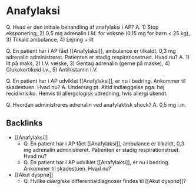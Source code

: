 # Anafylaksi
Q. Hvad er den initiale behandling af anafylaksi i AP?
A. 1) Stop eksponering, 2) 0,5 mg adrenalin *I.M.* for voksne (0,15 mg for børn < 25 kg), 3) Tilkald ambulance, 4) Lejring + ilt

Q. En patient har i AP fået [[Anafylaksi]], ambulance er tilkaldt, 0,3 mg adrenalin administreret. Patienten er stadig respirationstruet. Hvad nu? 
A. 1) Ilt på maks, 2) I.V. væske, 3) Gentag adrenalin (gerne på maske), 4) Glukokortikoid i.v., 5) Antihistamin I.V.

Q. En patient har i AP udviklet [[Anafylaksi]], er nu i bedring. Ankommer til skadestuen. Hvad nu?
A. Undersøg pt. Altid indlæggelse pga. høj recidivrisiko. Henvis til allergologisk udredning, hvis allergi ukendt.

Q. Hvordan administreres adrenalin ved anafylaktisk shock?
A. 0,5 mg i.m.

## Backlinks
* [[Anafylaksi]]
	* Q. En patient har i AP fået [[Anafylaksi]], ambulance er tilkaldt, 0,3 mg adrenalin administreret. Patienten er stadig respirationstruet. Hvad nu? 
	* Q. En patient har i AP udviklet [[Anafylaksi]], er nu i bedring. Ankommer til skadestuen. Hvad nu?
* [[Akut dyspnø]]
	* Q. Hvilke *allergiske* differentialdiagnoser findes til [[Akut dyspnø]]?

<!-- #anki/tag/med/gp #anki/deck/Medicine #anki/tag/med/Lung medicine# -->

<!-- {BearID:039B99D8-2850-48AE-85A6-C00DB4DB43E4-30450-00003A43CADB66B3} -->
